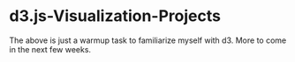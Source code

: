 # d3.js-Visualization-Projects

The above is just a warmup task to familiarize myself with d3. More to come in the next few weeks. 
